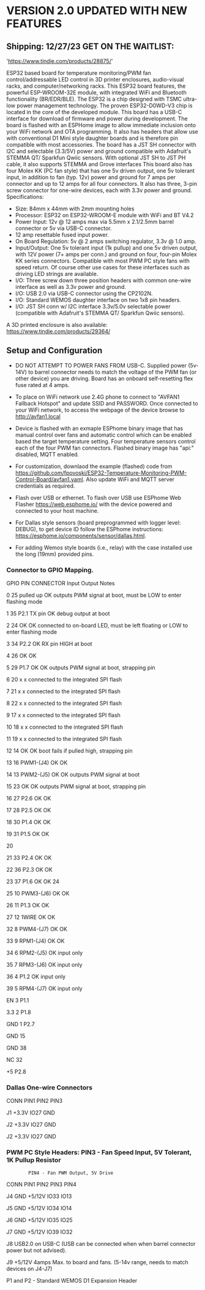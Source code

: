 # VERSION 2.0 UPDATED WITH NEW FEATURES 
## Shipping: 12/27/23 GET ON THE WAITLIST:
'https://www.tindie.com/products/28875/'

ESP32 based board for temperature monitoring/PWM fan control/addressable LED control in 3D printer enclosures, audio-visual racks, and computer/networking racks. This ESP32 board features, the powerful ESP-WROOM-32E module, with integrated WiFi and Bluetooth functionality (BR/EDR/BLE). The ESP32 is a chip designed with TSMC ultra-low power management technology. The proven ESP32-D0WD-V3 chip is located in the core of the developed module. This board has a USB-C interface for download of firmware and power during development. The board is flashed with an ESPHome image to allow immediate inclusion onto your WiFi network and OTA programming. It also has headers that allow use with conventional D1 Mini style daughter boards and is therefore pin compatible with most accessories. The board has a JST SH connector with I2C and selectable (3.3/5V) power and ground compatible with Adafruit's STEMMA QT/ Sparkfun Qwiic sensors. With optional JST SH to JST PH cable, it also supports STEMMA and Grove interfaces This board also has four Molex KK (PC fan style) that has one 5v driven output, one 5v tolerant input, in addition to fan (typ. 12v) power and ground for 7 amps per connector and up to 12 amps for all four connectors. It also has three, 3-pin screw connector for one-wire devices, each with 3.3v power and ground. Specifications:

* Size: 84mm x 44mm with 2mm mounting holes
* Processor: ESP32 on ESP32-WROOM-E module with WiFi and BT V4.2
* Power Input: 12v @ 12 amps max via 5.5mm x 2.1/2.5mm barrel connector or 5v via USB-C connector.
* 12 amp resettable fused input power.
* On Board Regulation: 5v @ 2 amps switching regulator, 3.3v @ 1.0 amp.
* Input/Output: One 5v tolerant input (1k pullup) and one 5v driven output, with 12V power (7+ amps per conn.) and ground on four, four-pin Molex KK series connectors. Compatible with most PWM PC style fans with speed return. Of course other use cases for these interfaces such as driving LED strings are available.
* I/O: Three screw down three position headers with common one-wire interface as well as 3.3v power and ground.
* I/O: USB 2.0 via USB-C connector using the CP2102N.
* I/O: Standard WEMOS daughter interface on two 1x8 pin headers.
* I/O: JST SH conn w/ I2C interface 3.3v/5.0v selectable power (compatible with Adafruit's STEMMA QT/ Sparkfun Qwiic sensors).

A 3D printed enclosure is also available: https://www.tindie.com/products/29364/

## Setup and Configuration

* DO NOT ATTEMPT TO POWER FANS FROM USB-C. Supplied power (5v-14V) to barrel connector
needs to match the voltage of the PWM fan (or other device) you are driving. Board has an onboard
self-resetting flex fuse rated at 4 amps.

* To place on WiFi network use 2.4G phone to connect to "AVFAN1 Fallback Hotspot" and
update SSID and PASSWORD. Once connected to your WiFi network, to access the webpage of
the device browse to http://avfan1.local

* Device is flashed with an exmaple ESPhome binary image that has manual control over fans 
and automatic control which can be enabled based the target temperature setting.  Four temperature
sensors control each of the four PWM fan connectors.
Flashed binary image  has "api:" disabled, MQTT enabled.

* For customization, downlaod the example (flashed) code from 
https://github.com/fpovoski/ESP32-Temperature-Monitoring-PWM-Control-Board/avfan1.yaml.
Also update WiFi and MQTT server credentials as required.

* Flash over USB or ethernet. To flash over USB use ESPhome Web Flasher https://web.esphome.io/
with the device powered and connected to your host machine.

* For Dallas style sensors (board preprogrammed with logger level: DEBUG), to get device ID follow
the ESPhome instructions: https://esphome.io/components/sensor/dallas.html.

* For adding Wemos style boards (i.e., relay) with the case installed  use the long (19mm) provided pins.

### Connector to GPIO Mapping.

GPIO	PIN	CONNECTOR		Input	Output	Notes

0	25			pulled up	OK	outputs PWM signal at boot,
						 must be LOW to enter flashing mode
       
1	35	P2.1		TX pin	OK	debug output at boot

2	24			OK	OK	connected to on-board LED, must be left
						 floating or LOW to enter flashing mode
       
3	34	P2.2		OK	RX pin	HIGH at boot

4	26			OK	OK

5	29	P1.7		OK	OK	outputs PWM signal at boot, strapping pin

6	20			x	x	connected to the integrated SPI flash

7	21			x	x	connected to the integrated SPI flash

8	22			x	x	connected to the integrated SPI flash

9	17			x	x	connected to the integrated SPI flash

10	18			x	x	connected to the integrated SPI flash

11	19			x	x	connected to the integrated SPI flash

12	14			OK	OK	boot fails if pulled high, strapping pin

13	16	PWM1-(J4)	OK	OK

14	13	PWM2-(J5)	OK	OK	outputs PWM signal at boot

15	23			OK	OK	outputs PWM signal at boot, strapping pin

16	27	P2.6		OK	OK

17	28	P2.5		OK	OK

18	30	P1.4		OK	OK

19	31	P1.5		OK	OK

20

21	33	P2.4		OK	OK

22	36	P2.3		OK	OK

23	37	P1.6		OK	OK
24

25	10	PWM3-(J6)	OK	OK

26	11	P1.3		OK	OK

27	12	1WIRE		OK	OK

32	8	PWM4-(J7)	OK	OK

33	9	RPM1-(J4)	OK	OK

34	6	RPM2-(J5)	OK		input only

35	7	RPM3-(J6)	OK		input only

36	4	P1.2		OK		input only

39	5	RPM4-(J7)	OK		input only

EN	3	P1.1

3.3	2	P1.8

GND	1	P2.7

GND	15

GND	38

NC	32

+5		P2.8


### Dallas One-wire Connectors
CONN	PIN1	PIN2	PIN3

J1	+3.3V	IO27	GND

J2	+3.3V	IO27	GND

J2	+3.3V	IO27	GND


### PWM PC Style Headers: 	PIN3 - Fan Speed Input, 5V Tolerant, 1K Pullup Resistor
			PIN4 - Fan PWM Output, 5V Drive
			
CONN	PIN1	PIN2	PIN3	PIN4

J4	GND	+5/12V	IO33	IO13

J5	GND	+5/12V	IO34	IO14

J6	GND	+5/12V	IO35	IO25

J7	GND	+5/12V	IO39	IO32


J8 	USB2.0 on USB-C (USB can be connected when when barrel connector power  but not advised).

J9	+5/12V 	4amps Max. to board and fans. (5-14v range, needs to match devices on J4-J7)


P1 and P2  - Standard WEMOS D1 Expansion Header
